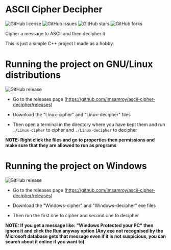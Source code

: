# ASCII Cipher Decipher

![GitHub license](https://img.shields.io/github/license/imsamroy/ascii-cipher-decipher)
![GitHub issues](https://img.shields.io/github/issues/imsamroy/ascii-cipher-decipher)
![GitHub stars](https://img.shields.io/github/stars/imsamroy/ascii-cipher-decipher)
![GitHub forks](https://img.shields.io/github/forks/imsamroy/ascii-cipher-decipher)

Cipher a message to ASCII and then decipher it  

This is just a simple C++ project I made as a hobby.

# Running the project on GNU/Linux distributions

![GitHub release](https://img.shields.io/github/release/imsamroy/ascii-cipher-decipher)

- Go to the releases page (https://github.com/imsamroy/ascii-cipher-decipher/releases)  

- Download the "Linux-cipher" and "Linux-decipher" files  

- Then open a terminal in the directory where you have kept them and run `./Linux-cipher` to cipher and `./Linux-decipher` to decipher  

**NOTE: Right click the files and go to properties then permissions and make sure that they are allowed to run as programs**

# Running the project on Windows

![GitHub release](https://img.shields.io/github/release/imsamroy/ascii-cipher-decipher)

- Go to the releases page (https://github.com/imsamroy/ascii-cipher-decipher/releases)  

- Download the "Windows-cipher" and "Windows-decipher" exe files  

- Then run the first one to cipher and second one to decipher  

**NOTE: If you get a message like: "Windows Protected your PC" then ignore it and click the Run anyway option (Any exe not recognised by the Microsoft database gets that message even if it is not suspicious, you can search about it online if you want to)**

